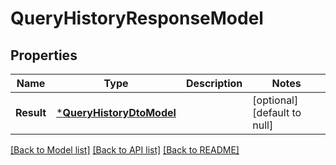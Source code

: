 # QueryHistoryResponseModel

## Properties
Name | Type | Description | Notes
------------ | ------------- | ------------- | -------------
**Result** | [***QueryHistoryDtoModel**](QueryHistoryDTO.md) |  | [optional] [default to null]

[[Back to Model list]](../README.md#documentation-for-models) [[Back to API list]](../README.md#documentation-for-api-endpoints) [[Back to README]](../README.md)


